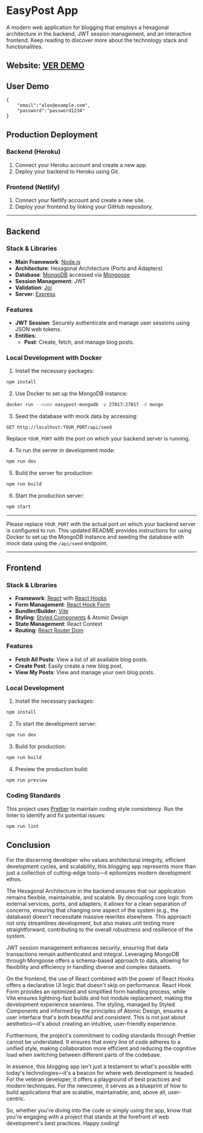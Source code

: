 # EasyPost App

A modern web application for blogging that employs a hexagonal architecture in the backend, JWT session management, and an interactive frontend. Keep reading to discover more about the technology stack and functionalities.


## Website: [VER DEMO](https://easypost-alexsk88.netlify.app/allposthome)


## User Demo
```
{
    "email":"alex@example.com",
    "password":"password1234"
}
```


## Production Deployment

### Backend (Heroku)
1. Connect your Heroku account and create a new app.
2. Deploy your backend to Heroku using Git.

### Frontend (Netlify)
1. Connect your Netlify account and create a new site.
2. Deploy your frontend by linking your GitHub repository.


---

## Backend

### Stack & Libraries
- **Main Framework**: [Node.js](https://nodejs.org/)
- **Architecture**: Hexagonal Architecture (Ports and Adapters)
- **Database**: [MongoDB](https://www.mongodb.com/) accessed via [Mongoose](https://mongoosejs.com/)
- **Session Management**: JWT
- **Validation**: [Joi](https://joi.dev/)
- **Server**: [Express](https://expressjs.com/)
  
### Features
- **JWT Session**: Securely authenticate and manage user sessions using JSON web tokens.
- **Entities**: 
  - **Post**: Create, fetch, and manage blog posts.

### Local Development with Docker
1. Install the necessary packages:
```bash
npm install
```
2. Use Docker to set up the MongoDB instance:
```bash
docker run --name easypost-mongodb -p 27017:27017 -d mongo
```
3. Seed the database with mock data by accessing:
```http
GET http://localhost:YOUR_PORT/api/seed
```
Replace `YOUR_PORT` with the port on which your backend server is running.

4. To run the server in development mode:
```bash
npm run dev
```
5. Build the server for production:
```bash
npm run build
```
6. Start the production server:
```bash
npm start
```

---

Please replace `YOUR_PORT` with the actual port on which your backend server is configured to run. This updated README provides instructions for using Docker to set up the MongoDB instance and seeding the database with mock data using the `/api/seed` endpoint.

---

## Frontend

### Stack & Libraries
- **Framework**: [React](https://reactjs.org/) with [React Hooks](https://reactjs.org/docs/hooks-intro.html)
- **Form Management**: [React Hook Form](https://react-hook-form.com/)
- **Bundler/Builder**: [Vite](https://vitejs.dev/)
- **Styling**: [Styled Components](https://styled-components.com/) & Atomic Design
- **State Management**: React Context
- **Routing**: [React Router Dom](https://reactrouter.com/web/guides/quick-start)

### Features
- **Fetch All Posts**: View a list of all available blog posts.
- **Create Post**: Easily create a new blog post.
- **View My Posts**: View and manage your own blog posts.

### Local Development
1. Install the necessary packages:
```bash
npm install
```
2. To start the development server:
```bash
npm run dev
```
3. Build for production:
```bash
npm run build
```
4. Preview the production build:
```bash
npm run preview
```

### Coding Standards
This project uses [Prettier](https://prettier.io/) to maintain coding style consistency. Run the linter to identify and fix potential issues:
```bash
npm run lint
```

## Conclusion

For the discerning developer who values architectural integrity, efficient development cycles, and scalability, this blogging app represents more than just a collection of cutting-edge tools—it epitomizes modern development ethos.

The Hexagonal Architecture in the backend ensures that our application remains flexible, maintainable, and scalable. By decoupling core logic from external services, ports, and adapters, it allows for a clean separation of concerns, ensuring that changing one aspect of the system (e.g., the database) doesn't necessitate massive rewrites elsewhere. This approach not only streamlines development, but also makes unit testing more straightforward, contributing to the overall robustness and resilience of the system.

JWT session management enhances security, ensuring that data transactions remain authenticated and integral. Leveraging MongoDB through Mongoose offers a schema-based approach to data, allowing for flexibility and efficiency in handling diverse and complex datasets.

On the frontend, the use of React combined with the power of React Hooks offers a declarative UI logic that doesn't skip on performance. React Hook Form provides an optimized and simplified form handling process, while Vite ensures lightning-fast builds and hot module replacement, making the development experience seamless. The styling, managed by Styled Components and informed by the principles of Atomic Design, ensures a user interface that's both beautiful and consistent. This is not just about aesthetics—it's about creating an intuitive, user-friendly experience.

Furthermore, the project's commitment to coding standards through Prettier cannot be understated. It ensures that every line of code adheres to a unified style, making collaboration more efficient and reducing the cognitive load when switching between different parts of the codebase.

In essence, this blogging app isn't just a testament to what's possible with today's technologies—it's a beacon for where web development is headed. For the veteran developer, it offers a playground of best practices and modern techniques. For the newcomer, it serves as a blueprint of how to build applications that are scalable, maintainable, and, above all, user-centric.

So, whether you're diving into the code or simply using the app, know that you're engaging with a project that stands at the forefront of web development's best practices. Happy coding!




